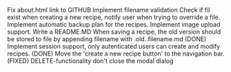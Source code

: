 Fix about.html link to GITHUB
Implement filename validation
Check if fil exist when creating a new recipe, notify user when trying to override a file.
Implement automatic backup plan for the recipes.
Implement image upload support.
Write a README.MD
When saving a recipe, the old version should be stored to file by appending filename with .old.<revision>.filename.md
(DONE) Implement session support, only autenticated users can create and modify recipes.
(DONE) Move the 'create a new recipe button' to the navigation bar.
(FIXED) DELETE-functionality don't close the modal dialog